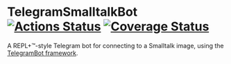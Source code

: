 # TelegramSmalltalkBot [![Actions Status](https://github.com/LinqLover/TelegramSmalltalkBot/workflows/smalltalkCI/badge.svg)](https://github.com/LinqLover/TelegramSmalltalkBot/actions) [![Coverage Status](https://coveralls.io/repos/github/LinqLover/TelegramSmalltalkBot/badge.svg?branch=master)](https://coveralls.io/github/LinqLover/TelegramSmalltalkBot)

A REPL+™-style Telegram bot for connecting to a Smalltalk image, using the [TelegramBot framework](https://github.com/LinqLover/TelegramBot).
